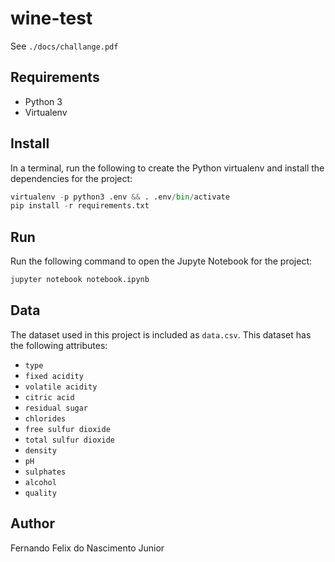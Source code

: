 # wine-test

See `./docs/challange.pdf`

## Requirements

- Python 3
- Virtualenv

## Install

In a terminal, run the following to create the Python virtualenv and install the dependencies for the project:

```py
virtualenv -p python3 .env && . .env/bin/activate
pip install -r requirements.txt
```

## Run

Run the following command to open the Jupyte Notebook for the project:

```py
jupyter notebook notebook.ipynb
```

## Data

The dataset used in this project is included as `data.csv`. This dataset has the following attributes:

- `type`
- `fixed acidity`
- `volatile acidity`
- `citric acid`
- `residual sugar`
- `chlorides`
- `free sulfur dioxide`
- `total sulfur dioxide`
- `density`
- `pH`
- `sulphates`
- `alcohol`
- `quality`

## Author
Fernando Felix do Nascimento Junior